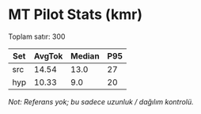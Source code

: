 # MT Pilot Stats (kmr)

Toplam satır: 300

| Set | AvgTok | Median | P95 |
|-----|--------|--------|-----|
| src | 14.54 | 13.0 | 27 |
| hyp | 10.33 | 9.0 | 20 |

_Not: Referans yok; bu sadece uzunluk / dağılım kontrolü._